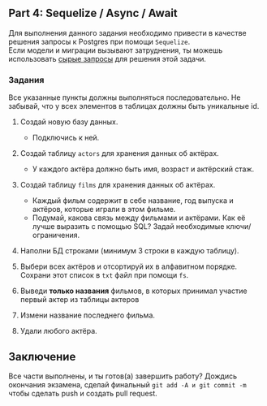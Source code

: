 ## Part 4:  Sequelize / Async / Await

Для выполнения данного задания необходимо привести в качестве решения запросы к Postgres при помощи `Sequelize`.  
Если модели и миграции вызывают затруднения, ты можешь использовать [сырые запросы](https://sequelize.org/master/manual/raw-queries.html) для решения этой задачи.


### Задания

Все указанные пункты должны выполняться последовательно. Не забывай, что у всех элементов в таблицах должны быть уникальные id.

1. Создай новую базу данных.

   - Подключись к ней.

1. Создай таблицу `actors` для хранения данных об актёрах.

   - У каждого актёра должно быть имя, возраст и актёрский стаж.

1. Создай таблицу `films` для хранения данных об актёрах.

   - Каждый фильм содержит в себе название, год выпуска и актёров, которые играли в этом фильме.
   - Подумай, какова связь между фильмами и актёрами. Как её лучше выразить с помощью SQL? Задай необходимые ключи/ограничения.

1. Наполни БД строками (минимум 3 строки в каждую таблицу).
1. Выбери всех актёров и отсортируй их в алфавитном порядке. Сохрани этот список в ```txt``` файл при помощи ```fs```.
1. Выведи **только названия** фильмов, в которых принимал участие первый актер из таблицы актеров
1. Измени название последнего фильма.
1. Удали любого актёра.

## Заключение

Все части выполнены, и ты готов(а) завершить работу? Дождись окончания экзамена, сделай финальный `git add -A и git commit -m` чтобы сделать push и создать pull request.
